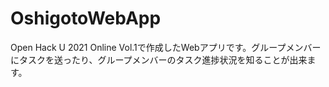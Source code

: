 # OshigotoWebApp
Open Hack U 2021 Online Vol.1で作成したWebアプリです。グループメンバーにタスクを送ったり、グループメンバーのタスク進捗状況を知ることが出来ます。
